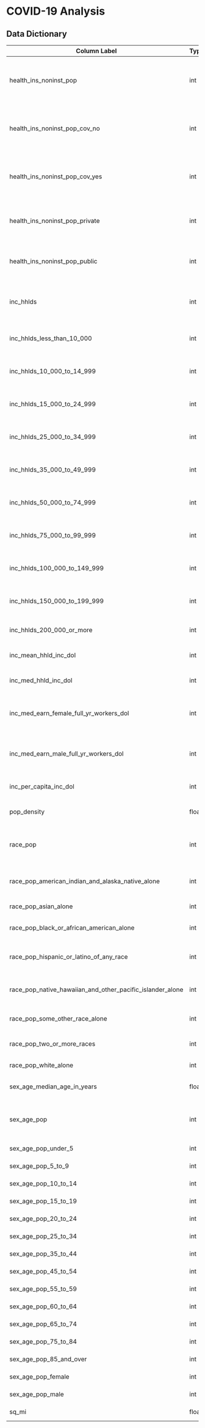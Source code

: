 # COVID-19 Analysis

## Data Dictionary

|Column Label|Type|Description
|------------|----|-----------|
|health_ins_noninst_pop|int|(Discrete): Total population civilian noninstitutionalized used to calculate yes/no coverage percentages|
|health_ins_noninst_pop_cov_no|int| (Discrete): Population civilian noninstitutionalized without health insurance coverage|
|health_ins_noninst_pop_cov_yes|int|(Discrete): Population civilian noninstitutionalized with health insurance coverage|
|health_ins_noninst_pop_private|int|(Discrete): Population civilian noninstitutionalized with private health insurance|
|health_ins_noninst_pop_public|int|(Discrete): Population civilian noninstitutionalized with public coverage|
|inc_hhlds|int|(Discrete): Total households used to calculate household income percentages|
|inc_hhlds_less_than_10_000|int|(Discrete): Households less than 10,000 income|
|inc_hhlds_10_000_to_14_999|int|(Discrete): Households 10,000 to 14,999 income|
|inc_hhlds_15_000_to_24_999|int|(Discrete): Households 15,000 to 24,999 income|
|inc_hhlds_25_000_to_34_999|int|(Discrete): Households 25,000 to 34,999 income|
|inc_hhlds_35_000_to_49_999|int|(Discrete): Households 35,000 to 49,999 income|
|inc_hhlds_50_000_to_74_999|int|(Discrete): Households 50,000 to 74,999 income|
|inc_hhlds_75_000_to_99_999|int|(Discrete): Households 75,000 to 99,999 income|
|inc_hhlds_100_000_to_149_999|int|(Discrete): Households 100,000 to 149,999 income|
|inc_hhlds_150_000_to_199_999|int|(Discrete): Households 150,000 to 199,999 income|
|inc_hhlds_200_000_or_more|int|(Discrete): Households 200,000+ income|
|inc_mean_hhld_inc_dol|int|(Discrete): Mean household income (dollars)|
|inc_med_hhld_inc_dol|int|(Discrete): Median household income (dollars)|
|inc_med_earn_female_full_yr_workers_dol|int|(Discrete): Median earnings for female full-time, year-round workers (dollars)|
|inc_med_earn_male_full_yr_workers_dol|int|(Discrete): Median earnings for male full-time, year-round workers (dollars)|
|inc_per_capita_inc_dol|int|(Discrete): Per capita income (dollars)|
|pop_density|float|(Continuous): People per square mile|
|race_pop|int|(Discrete): Total population used to calculate race demographic percentages|
|race_pop_american_indian_and_alaska_native_alone|int|(Discrete): Population American Indian and Alaska Native| 
|race_pop_asian_alone|int|(Discrete): Population Asian|
|race_pop_black_or_african_american_alone|int|(Discrete): Population Black or African American|
|race_pop_hispanic_or_latino_of_any_race|int|(Discrete): Population Hispanic or Latino of any race|
|race_pop_native_hawaiian_and_other_pacific_islander_alone|int|(Discrete): Population Native Hawaiian or other Pacific Islander|
|race_pop_some_other_race_alone|int|(Discrete): Population some other race|
|race_pop_two_or_more_races|int|(Discrete): Population two or more races|
|race_pop_white_alone|int|(Discrete): Population White|
|sex_age_median_age_in_years|float|(Continuous): Median age (years)|
|sex_age_pop|int|(Discrete): Total population used to calculate sex/age demographic percentages|
|sex_age_pop_under_5|int|(Discrete): Population under 5|
|sex_age_pop_5_to_9|int|(Discrete): Population 5-9|
|sex_age_pop_10_to_14|int|(Discrete): Population 10-14|
|sex_age_pop_15_to_19|int|(Discrete): Population 15-19|
|sex_age_pop_20_to_24|int|(Discrete): Population 20-24|
|sex_age_pop_25_to_34|int|(Discrete): Population 25-34|
|sex_age_pop_35_to_44|int|(Discrete): Population 35-44|
|sex_age_pop_45_to_54|int|(Discrete): Population 45-54|
|sex_age_pop_55_to_59|int|(Discrete): Population 55-59|
|sex_age_pop_60_to_64|int|(Discrete): Population 60-64|
|sex_age_pop_65_to_74|int|(Discrete): Population 65-74|
|sex_age_pop_75_to_84|int|(Discrete): Population 75-84|
|sex_age_pop_85_and_over|int|(Discrete): Population 85+|
|sex_age_pop_female|int|(Discrete): Population females|
|sex_age_pop_male|int|(Discrete): Population male|
|sq_mi|float|(Continuous): Square miles|